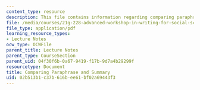 ```yaml
---
content_type: resource
description: This file contains information regarding comparing paraphrase and summary.
file: /media/courses/21g-228-advanced-workshop-in-writing-for-social-sciences-and-architecture-els-spring-2007/02b513b1c37b616bee61bf02a69443f3_MIT21G.228S07_comparing.pdf
file_type: application/pdf
learning_resource_types:
- Lecture Notes
ocw_type: OCWFile
parent_title: Lecture Notes
parent_type: CourseSection
parent_uid: 04f30f6b-0a67-9419-f17b-9d7a4b29299f
resourcetype: Document
title: Comparing Paraphrase and Summary
uid: 02b513b1-c37b-616b-ee61-bf02a69443f3
---
```

